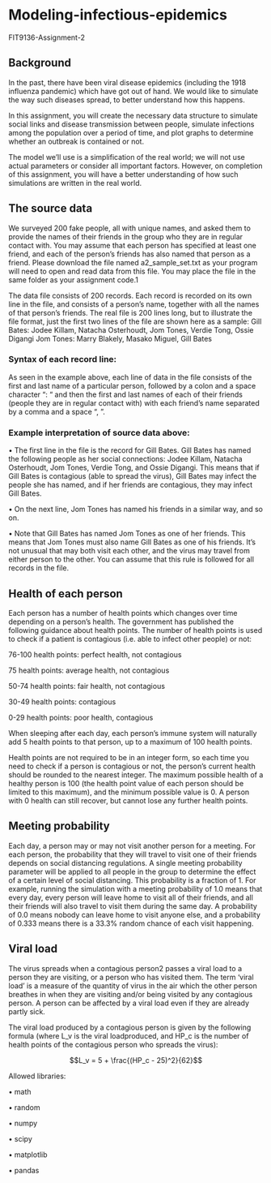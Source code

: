 # Modeling-infectious-epidemics
FIT9136-Assignment-2

## Background

In the past, there have been viral disease epidemics (including the 1918 influenza pandemic) which have got out of hand. We would like to simulate the way such diseases spread, to better understand how this happens.


In this assignment, you will create the necessary data structure to simulate social links and disease transmission between people, simulate infections among the population over a period of time, and plot graphs to determine whether an outbreak is contained or not.


The model we’ll use is a simplification of the real world; we will not use actual parameters or consider all important factors. However, on completion of this assignment, you will have a better understanding of how such simulations are written in the real world.

## The source data

We surveyed 200 fake people, all with unique names, and asked them to provide the names of their friends in the group who they are in regular contact with. You may assume that each person has specified at least one friend, and each of the person’s friends has also named that person as a friend.
Please download the file named a2_sample_set.txt as your program will need to open and read data from this file. You may place the file in the same folder as your assignment code.1


The data file consists of 200 records. Each record is recorded on its own line in the file, and consists of a person’s name, together with all the names of that person’s friends. The real file is 200 lines long, but to illustrate the file format, just the first two lines of the file are shown here as a sample: Gill Bates: Jodee Killam, Natacha Osterhoudt, Jom Tones, Verdie Tong, Ossie Digangi Jom Tones: Marry Blakely, Masako Miguel, Gill Bates


### Syntax of each record line: 

As seen in the example above, each line of data in the file consists of the first and last name of a particular person, followed by a colon and a space character “: “ and then the first and last names of each of their friends (people they are in regular contact with) with each friend’s name separated by a comma and a space “, ”.


### Example interpretation of source data above:

• The first line in the file is the record for Gill Bates. Gill Bates has named the following people as her social connections: Jodee Killam, Natacha Osterhoudt, Jom Tones, Verdie Tong, and Ossie Digangi. This means that if Gill Bates is contagious (able to spread the virus), Gill Bates may infect the people she has named, and if her friends are contagious, they may infect Gill Bates.


• On the next line, Jom Tones has named his friends in a similar way, and so on.


• Note that Gill Bates has named Jom Tones as one of her friends. This means that Jom Tones must also name Gill Bates as one of his friends. It’s not unusual that may both visit each other, and the virus may travel from either person to the other. You can assume that this rule is followed for all records in the file.


## Health of each person

Each person has a number of health points which changes over time depending on a person’s health. The government has published the following guidance about health points. The number of health points is used to check if a patient is contagious (i.e. able to infect other people) or not:


76-100 health points: perfect health, not contagious


75 health points: average health, not contagious


50-74 health points: fair health, not contagious


30-49 health points: contagious


0-29 health points: poor health, contagious


When sleeping after each day, each person’s immune system will naturally add 5 health points to that person, up to a maximum of 100 health points.


Health points are not required to be in an integer form, so each time you need to check if a person is contagious or not, the person’s current health should be rounded to the nearest integer. The maximum possible health of a healthy person is 100 (the health point value of each person should be limited to this maximum), and the minimum possible value is 0. A person with 0 health can still recover, but cannot lose any further health points.



## Meeting probability

Each day, a person may or may not visit another person for a meeting. For each person, the probability that they will travel to visit one of their friends depends on social distancing regulations. A single meeting probability parameter will be applied to all people in the group to determine the effect of a certain level of social distancing. This probability is a fraction of 1. For example, running the simulation with a meeting probability of 1.0 means that every day, every person will leave home to visit all of their friends, and all their friends will also travel to visit them during the same day. A probability of 0.0 means nobody can leave home to visit anyone else, and a probability of 0.333 means there is a 33.3% random chance of each visit happening.

## Viral load

The virus spreads when a contagious person2 passes a viral load to a person they are visiting, or a person who has visited them. The term ‘viral load’ is a measure of the quantity of virus in the air which the other person breathes in when they are visiting and/or being visited by any contagious person. A person can be affected by a viral load even if they are already partly sick.


The viral load produced by a contagious person is given by the following formula (where L_v is the viral loadproduced, and HP_c is the number of health points of the contagious person who spreads the virus):


$$L_v = 5 + \frac{(HP_c - 25)^2}{62}$$


Allowed libraries:


  • math
  
  
  • random
  
  
  • numpy
  
  
  • scipy
  
  
  • matplotlib
  
  
  • pandas
